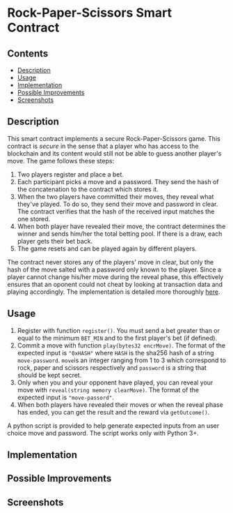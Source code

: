 # Rock-Paper-Scissors Smart Contract

## Contents

* [Description](#description)
* [Usage](#usage)
* [Implementation](#implementation)
* [Possible Improvements](#possible-improvements)
* [Screenshots](#screenshots)


## Description

This smart contract implements a secure Rock-Paper-Scissors game. This contract is *secure* in the sense that a player who has access to the blockchain and its content would still not be able to guess another player's move. The game follows these steps:
1. Two players register and place a bet.
2. Each participant picks a move and a password. They send the hash of the concatenation to the contract which stores it.
3. When the two players have committed their moves, they reveal what they've played. To do so, they send their move and password in clear. The contract verifies that the hash of the received input matches the one stored.
4. When both player have revealed their move, the contract determines the winner and sends him/her the total betting pool. If there is a draw, each player gets their bet back.
5. The game resets and can be played again by different players.

The contract never stores any of the players' move in clear, but only the hash of the move salted with a password only known to the player. Since a player cannot change his/her move during the reveal phase, this effectively ensures that an oponent could not cheat by looking at transaction data and playing accordingly. The implementation is detailed more thoroughly [here](#implementation).


## Usage

1. Register with function `register()`. You must send a bet greater than or equal to the minimum `BET_MIN` and to the first player's bet (if defined).
2. Commit a move with function `play(bytes32 encrMove)`. The format of the expected input is `"0xHASH"` where `HASH` is the sha256 hash of a string `move-password`. `move`is an integer ranging from 1 to 3 which correspond to rock, paper and scissors respectively and `password` is a string that should be kept secret.
3. Only when you and your opponent have played, you can reveal your move with `reveal(string memory clearMove)`. The format of the expected input is `"move-passord"`.
4. When both players have revealed their moves or when the reveal phase has ended, you can get the result and the reward via `getOutcome()`.

A python script is provided to help generate expected inputs from an user choice move and password. The script works only with Python 3+.


## Implementation


## Possible Improvements


## Screenshots
